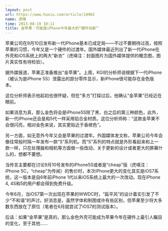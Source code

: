 ```yaml
---
layout: post
url: https://www.huxiu.com/article/18962
name: 虎嗅
time: 2013-08-19 10:11
title: 金苹果：可能是iPhone今年最大的“硬件创新”
---
```

苹果公司在9月10日发布新一代iPhone基本已成定局——不过不要期待过高，按照苹果的习惯，今年又是一个硬件的过渡年。国外媒体最近列出了新一代iPhone在外壳和iOS系统上的两大“新衣”（虎嗅注：封面图片为国外媒体提供的概念图，图片真实性有待检验）。

据外媒报道，苹果正准备推出“金苹果”。上周，KGI的分析师说根据下一代iPhone（被认为是iPhone 5S）泄露出的部分零件显示，新iPhone很可能存在金色版本。

这位分析师表示他起初也很怀疑，但在“多方”打探过后，他确认“金苹果”已经近在眼前。

如果消息为真，那么金色将会是iPhone5S除了黑、白之后的第三种颜色，此外，新一代iPhone还会是和5代一样采用铝合金材质。这位分析师称：“这款金苹果不会很闪亮，相对金色来说，其实更贴近于香槟色”。

另一方面，如无意外今年又会是苹果的过渡年。外国媒体发文称，苹果公司今年会像往常般时隔一年发布一款“S”系列机。而“S”系列的特点就是外形看起来和上一款一样，只在处理器和相机等方面做一些改动，关于更新的设计或者更大的屏幕什么的，想都不要想。

当传言主要都在讨论9月10号发布的iPhone5S或者是“cheap”版（虎嗅注：iPhone 5C，“cheap”为传闻）的售价时，本次iPhone更大的变化其实是iOS7系统，这一版本是自6年前iPhone 1代以来iOS系统上最大的一次改动。现在iPhone 4, 4S和5的用户都会得到免费升级。

今年6月，当iOS7第一次出现在苹果的WWDC时，“扁平风”的设计着实引发了不少“不和谐”的声讨。好消息是，虽然字体和制图或许有些区别，但苹果至少将大多数东西放在了原位（笔者在6月就尝试了iOS7的测试版本）。

后话：如果“金苹果”是真的，那么金色外壳可能成为苹果今年在硬件上最引人瞩目的变化，至于其他……

